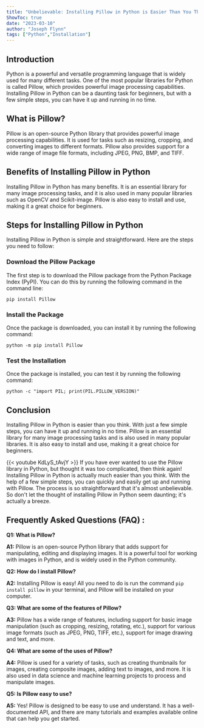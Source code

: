 ```yaml
---
title: "Unbelievable: Installing Pillow in Python is Easier Than You Think!"
ShowToc: true 
date: "2023-03-10"
author: "Joseph Flynn" 
tags: ["Python","Installation"]
---
```

## Introduction
Python is a powerful and versatile programming language that is widely used for many different tasks. One of the most popular libraries for Python is called Pillow, which provides powerful image processing capabilities. Installing Pillow in Python can be a daunting task for beginners, but with a few simple steps, you can have it up and running in no time. 

## What is Pillow? 
Pillow is an open-source Python library that provides powerful image processing capabilities. It is used for tasks such as resizing, cropping, and converting images to different formats. Pillow also provides support for a wide range of image file formats, including JPEG, PNG, BMP, and TIFF.

## Benefits of Installing Pillow in Python
Installing Pillow in Python has many benefits. It is an essential library for many image processing tasks, and it is also used in many popular libraries such as OpenCV and Scikit-image. Pillow is also easy to install and use, making it a great choice for beginners. 

## Steps for Installing Pillow in Python
Installing Pillow in Python is simple and straightforward. Here are the steps you need to follow: 

### Download the Pillow Package 
The first step is to download the Pillow package from the Python Package Index (PyPI). You can do this by running the following command in the command line: 
```
pip install Pillow
```

### Install the Package 
Once the package is downloaded, you can install it by running the following command: 
```
python -m pip install Pillow
```

### Test the Installation
Once the package is installed, you can test it by running the following command: 
```
python -c "import PIL; print(PIL.PILLOW_VERSION)"
```

## Conclusion 
Installing Pillow in Python is easier than you think. With just a few simple steps, you can have it up and running in no time. Pillow is an essential library for many image processing tasks and is also used in many popular libraries. It is also easy to install and use, making it a great choice for beginners.

{{< youtube KdLyS_tAvjY >}} 
If you have ever wanted to use the Pillow library in Python, but thought it was too complicated, then think again! Installing Pillow in Python is actually much easier than you think. With the help of a few simple steps, you can quickly and easily get up and running with Pillow. The process is so straightforward that it's almost unbelievable. So don't let the thought of installing Pillow in Python seem daunting; it's actually a breeze.

## Frequently Asked Questions (FAQ) :
**Q1: What is Pillow?**

**A1:** Pillow is an open-source Python library that adds support for manipulating, editing and displaying images. It is a powerful tool for working with images in Python, and is widely used in the Python community.

**Q2: How do I install Pillow?**

**A2:** Installing Pillow is easy! All you need to do is run the command `pip install pillow` in your terminal, and Pillow will be installed on your computer.

**Q3: What are some of the features of Pillow?**

**A3:** Pillow has a wide range of features, including support for basic image manipulation (such as cropping, resizing, rotating, etc.), support for various image formats (such as JPEG, PNG, TIFF, etc.), support for image drawing and text, and more. 

**Q4: What are some of the uses of Pillow?**

**A4:** Pillow is used for a variety of tasks, such as creating thumbnails for images, creating composite images, adding text to images, and more. It is also used in data science and machine learning projects to process and manipulate images.

**Q5: Is Pillow easy to use?**

**A5:** Yes! Pillow is designed to be easy to use and understand. It has a well-documented API, and there are many tutorials and examples available online that can help you get started.





